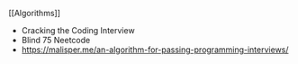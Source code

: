 
[[Algorithms]]

* Cracking the Coding Interview
* Blind 75 Neetcode
* https://malisper.me/an-algorithm-for-passing-programming-interviews/